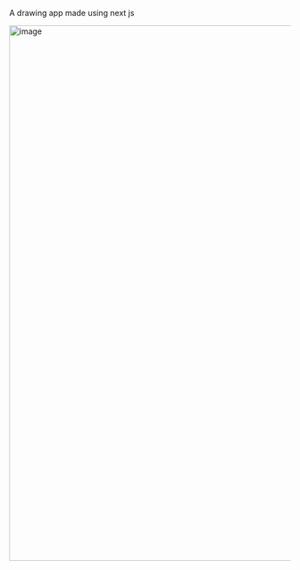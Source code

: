 A drawing app made using next js

<img width="959" alt="image" src="https://github.com/chetvishal/sketchbook/assets/40429237/2e3e8e59-4557-4b5c-9a31-2483327f86ab">
